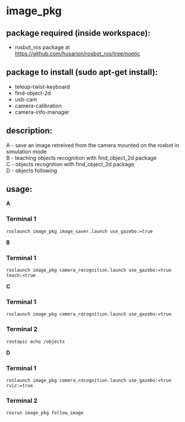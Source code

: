 # image_pkg

## package required (inside workspace):
- rosbot_ros package at https://github.com/husarion/rosbot_ros/tree/noetic

## package to install (sudo apt-get install):
- teleop-twist-keyboard
- find-object-2d
- usb-cam
- camera-calibration
- camera-info-manager

## description:
A - save an image retreived from the camera mounted on the rosbot in simulation mode\
B - teaching objects recognition with find_object_2d package\
C - objects recognition with find_object_2d package\
D - objects following

## usage:
**A** 
### Terminal 1
```
roslaunch image_pkg image_saver.launch use_gazebo:=true
```
**B**
### Terminal 1
```
roslaunch image_pkg camera_recognition.launch use_gazebo:=true teach:=true
```

**C**
### Terminal 1
```
roslaunch image_pkg camera_recognition.launch use_gazebo:=true 
```
### Terminal 2
```
rostopic echo /objects
```

**D**
### Terminal 1
```
roslaunch image_pkg camera_recognition.launch use_gazebo:=true rviz:=true
```
### Terminal 2
```
rosrun image_pkg follow_image
```